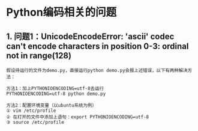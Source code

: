 # Python编码相关的问题

## 1. 问题1：UnicodeEncodeError: 'ascii' codec can't encode characters in position 0-3: ordinal not in range(128)

```
假设待运行的文件为demo.py，直接运行python demo.py会报上述错误，以下有两种解决方法：

方法1：加上PYTHONIOENCODING=utf-8去运行
PYTHONIOENCODING=utf-8 python demo.py

方法2：配置环境变量（以ubuntu系统为例）
① vim /etc/profile 
② 在打开的文件中添加上语句：export PYTHONIOENCODING=utf-8
③ source /etc/profile
```

